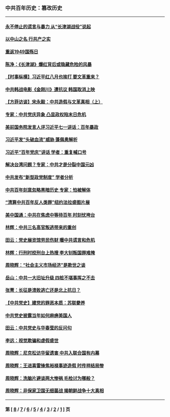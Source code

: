 ### 中共百年历史：篡改历史
---
#### [永不停止的谎言与暴力 从“长津湖战役”说起](../../pages/nf1176115/n13494094.md?12150430) 
#### [以中山之名 行共产之实](../../pages/nf1176115/n13346437.md?12150430) 
#### [重返1949国殇日](../../pages/nf1176115/n13346372.md?12150430) 
#### [陈净：《长津湖》爆红背后或隐藏危险的风暴](../../pages/nf1176115/n13314364.md?12150430) 
#### [【时事纵横】习近平红八月也挨打 要文革重来？](../../pages/nf1176115/n13231393.md?12150430) 
#### [中共韩战电影《金刚川》遭抗议 韩国取消上映](../../pages/nf1176115/n13219114.md?12150430) 
#### [【方菲访谈】宋永毅：中共造假与文革真相（上）](../../pages/nf1176115/n13200760.md?12150430) 
#### [专家：中共党庆异象 凸显政权陷末日危机](../../pages/nf1176115/n13067084.md?12150430) 
#### [美前国务院发言人评习近平七一讲话：百年暴政](../../pages/nf1176115/n13066986.md?12150430) 
#### [习近平发“头破血流”威胁 蓬佩奥解析](../../pages/nf1176115/n13063604.md?12150430) 
#### [习近平“百年党庆”讲话 学者：重复喊口号](../../pages/nf1176115/n13061411.md?12150430) 
#### [解决台湾问题？专家：中共才是分裂中国元凶](../../pages/nf1176115/n13060811.md?12150430) 
#### [中共发布“新型政党制度” 学者分析](../../pages/nf1176115/n13056354.md?12150430) 
#### [中共百年刻意忽略黑暗历史 专家：怕被解体](../../pages/nf1176115/n13056056.md?12150430) 
#### [“清算中共百年反人类罪”纽约法拉盛图片展](../../pages/nf1176115/n13052220.md?12150430) 
#### [美中国通：中共在焦虑中等待百年 时刻忧垮台](../../pages/nf1176115/n13048820.md?12150430) 
#### [林辉：中共三名高官叛逃带来的重创](../../pages/nf1176115/n13035206.md?12150430) 
#### [田云：党史展览馆劳民伤财 曝中共谎言和危机](../../pages/nf1176115/n13033900.md?12150430) 
#### [林辉：行刑时绞刑台上热搜 李大钊叛国罪难掩](../../pages/nf1176115/n13031965.md?12150430) 
#### [周晓辉：“社会主义市场经济”是欺世之谈](../../pages/nf1176115/n13024090.md?12150430) 
#### [岳山：中共一大旧址升级 四桩不堪事挥之不去](../../pages/nf1176115/n13021697.md?12150430) 
#### [张菁：长征是溃败逃亡还是北上抗日？](../../pages/nf1176115/n13020585.md?12150430) 
#### [【中共党史】建党的罪恶本质：苏联豢养](../../pages/nf1176115/n13011888.md?12150430) 
#### [中共党史披露当年如何麻痹美国人](../../pages/nf1176115/n12966400.md?12150430) 
#### [田云：中共党史与华春莹的反问句](../../pages/nf1176115/n12765178.md?12150430) 
#### [李远：视觉欺骗和虚假盛世](../../pages/nf1176115/n12993376.md?12150430) 
#### [周晓辉：尼克松访华留遗害 中共入联合国有内幕](../../pages/nf1176115/n12991422.md?12150430) 
#### [周晓辉：王进喜雷锋焦裕禄事迹造假 时传祥结局惨](../../pages/nf1176115/n12985497.md?12150430) 
#### [周晓辉：洗脑片避谈两大惨祸 毛检讨为哪般？](../../pages/nf1176115/n12971285.md?12150430) 
#### [周晓辉：非保家卫国无细菌战 揭朝鲜战争十大真相](../../pages/nf1176115/n12954161.md?12150430) 

---
#### 第 [ [8](./8.md?12150430) / [7](./7.md?12150430) / [6](./6.md?12150430) / [5](./5.md?12150430) / [4](./4.md?12150430) / [3](./3.md?12150430) / [2](./2.md?12150430) / [1](./1.md?12150430) ] 页
